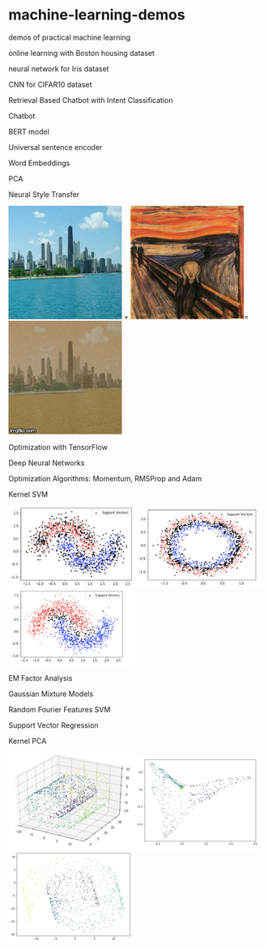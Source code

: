 # machine-learning-demos
demos of practical machine learning

online learning with Boston housing dataset

neural network for Iris dataset

CNN for CIFAR10 dataset

Retrieval Based Chatbot with Intent Classification

Chatbot

BERT model

Universal sentence encoder

Word Embeddings

PCA

Neural Style Transfer

![Image description](https://github.com/zetongqi/machine-learning-demos/blob/master/neural_style_transfer_pics/1.jpg)
+
![Image description](https://github.com/zetongqi/machine-learning-demos/blob/master/neural_style_transfer_pics/2.jpg)=
![Alt Text](https://github.com/zetongqi/machine-learning-demos/blob/master/neural_style_transfer_pics/neural_style_transfer.gif)

Optimization with TensorFlow

Deep Neural Networks

Optimization Algorithms: Momentum, RMSProp and Adam

Kernel SVM

<img src="https://github.com/zetongqi/machine-learning-demos/blob/master/support_vectors/gaussian_kernel.png" width="250"><img src="https://github.com/zetongqi/machine-learning-demos/blob/master/support_vectors/gaussian_kernel_circle.png" width="250"><img src="https://github.com/zetongqi/machine-learning-demos/blob/master/support_vectors/polynomial_kernel.png" width="250">

EM Factor Analysis

Gaussian Mixture Models

Random Fourier Features SVM

Support Vector Regression

Kernel PCA

<img src="https://github.com/zetongqi/machine-learning-demos/blob/master/kernel_pca_pics/swiss_roll.png" width="250"><img src="https://github.com/zetongqi/machine-learning-demos/blob/master/kernel_pca_pics/rbf_kernel_pca.png" width="250"><img src="https://github.com/zetongqi/machine-learning-demos/blob/master/kernel_pca_pics/linear_pca.png" width="250">
